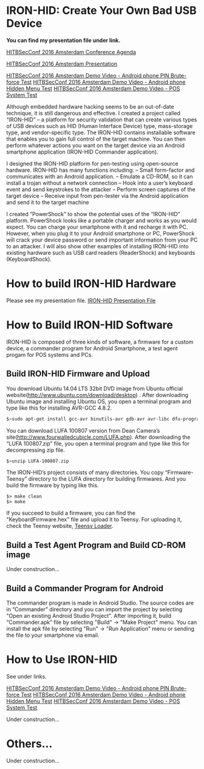 # IRON-HID: Create Your Own Bad USB Device

**You can find my presentation file under link.**

[HITBSecConf 2016 Amsterdam Conference Agenda](http://conference.hitb.org/hitbsecconf2016ams/sessions/iron-hid-create-your-own-bad-usb-device/)

[HITBSecConf 2016 Amsterdam Presentation](http://conference.hitb.org/hitbsecconf2016ams/materials/D1T2%20-%20Seunghun%20Han%20-%20Create%20Your%20Own%20Bad%20USB%20Device.pdf)

[HITBSecConf 2016 Amsterdam Demo Video - Android phone PIN Brute-force Test](http://youtu.be/rkTEXyGt8bw)
[HITBSecConf 2016 Amsterdam Demo Video - Android phone Hidden Menu Test](http://youtu.be/eahTstqfHKs)
[HITBSecConf 2016 Amsterdam Demo Video - POS System Test](http://youtu.be/5-a4Nao9gtA)


Although embedded hardware hacking seems to be an out-of-date technique, it is still dangerous and effective.  I created a project called “IRON-HID” – a platform for security validation that can create various types of USB devices such as HID (Human Interface Device) type, mass-storage type, and vendor-specific type. The IRON-HID contains installable software that enables you to gain full control of the target machine. You can then perform whatever actions you want on the target device via an Android smartphone application (IRON-HID Commander application).

I designed the IRON-HID platform for pen-testing using open-source hardware. IRON-HID has many functions including:
– Small form-factor and communicates with an Android application.
– Emulate a CD-ROM, so it can install a trojan without a network connection
– Hook into a user’s keyboard event and send keystrokes to the attacker
– Perform screen captures of the target device
– Receive input from pen-tester via the Android application and send it to the target machine

I created “PowerShock” to show the potential uses of the “IRON-HID” platform. PowerShock looks like a portable charger and works as you would expect. You can charge your smartphone with it and recharge it with PC. However, when you plug it to your Android smartphone or PC, PowerShock will crack your device password or send important information from your PC to an attacker.  I will also show other examples of installing IRON-HID into existing hardware such as USB card readers (ReaderShock) and keyboards (KeyboardShock).

# How to build IRON-HID Hardware
Please see my presentation file. [IRON-HID Presentation File](http://conference.hitb.org/hitbsecconf2016ams/sessions/iron-hid-create-your-own-bad-usb-device/)

# How to Build IRON-HID Software
IRON-HID is composed of three kinds of software, a firmware for a custom device, a commander program for Android Smartphone, a test agent progam for POS systems and PCs.

## Build IRON-HID Firmware and Upload
You download Ubuntu 14.04 LTS 32bit DVD image from Ubuntu official website(http://www.ubuntu.com/download/desktop) . After downloading Ubuntu image and installing Ubuntu OS, you open a terminal program and type like this for installing AVR-GCC 4.8.2.

```sh
$>sudo apt-get install gcc-avr binutils-avr gdb-avr avr-libc dfu-programmer avrdude
```

You can download LUFA 100807 version from Dean Camera’s site(http://www.fourwalledcubicle.com/LUFA.php). After downloading the “LUFA 100807.zip” file, you open a terminal program and type like this for decompressing zip file.

```sh
$>unzip LUFA-100807.zip
```

The IRON-HID’s project consists of many directories. You copy “Firmware-Teensy” directory to the LUFA directory for building firmwares. And you build the firmware by typing like this.

```
$> make clean
$> make
```

If you succeed to build a firmware, you can find the "KeyboardFirmware.hex" file and upload it to Teensy. For uploading it, check the Teensy website, [Teensy Loader](https://www.pjrc.com/teensy/loader.html).

## Build a Test Agent Program and Build CD-ROM image

Under construction...

## Build a Commander Program for Android
The commander program is made in Android Studio. The source codes are in “Commander” directory and you can import the project by selecting "Open an existing Android Studio Project". After importing it, build “Commander.apk” file by selecting "Build" -> "Make Project" menu. You can install the apk file by selecting "Run" -> "Run Application" menu or sending the file to your smartphone via email.


# How to Use IRON-HID

See under links.

[HITBSecConf 2016 Amsterdam Demo Video - Android phone PIN Brute-force Test](http://youtu.be/rkTEXyGt8bw)
[HITBSecConf 2016 Amsterdam Demo Video - Android phone Hidden Menu Test](http://youtu.be/eahTstqfHKs)
[HITBSecConf 2016 Amsterdam Demo Video - POS System Test](http://youtu.be/5-a4Nao9gtA)

Under construction...

# Others...
Under construction...
